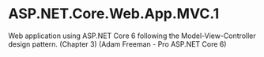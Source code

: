 # ASP.NET.Core.Web.App.MVC.1
Web application using ASP.NET Core 6 following the Model-View-Controller design pattern. (Chapter 3) (Adam Freeman - Pro ASP.NET Core 6)

